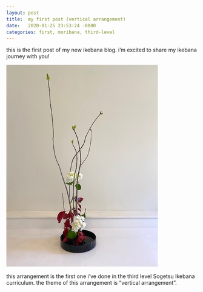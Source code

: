 ```yaml
---
layout: post
title:  my first post (vertical arrangement)
date:   2020-01-25 23:53:24 -0800
categories: first, moribana, third-level
---
```

this is the first post of my new ikebana blog. i’m excited to share my ikebana journey with you!

![a recent arrangement](/assets/vertical_arrangement.png)

this arrangement is the first one i’ve done in the third level Sogetsu Ikebana curriculum. the theme of this arrangement is “vertical arrangement”.